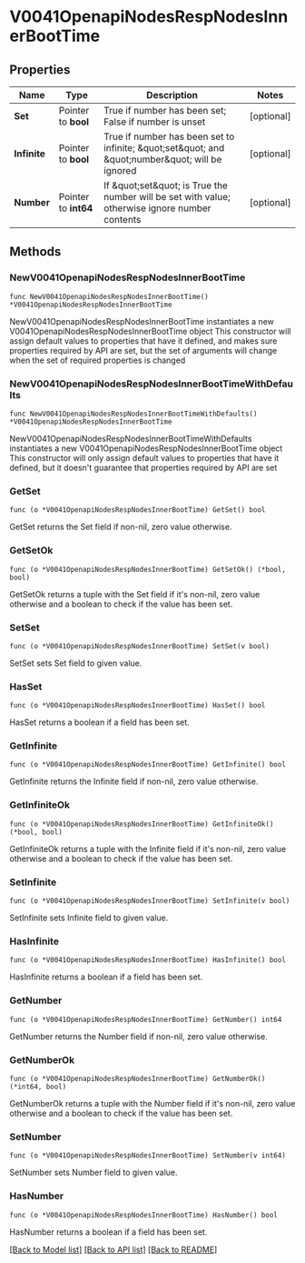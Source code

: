# V0041OpenapiNodesRespNodesInnerBootTime

## Properties

Name | Type | Description | Notes
------------ | ------------- | ------------- | -------------
**Set** | Pointer to **bool** | True if number has been set; False if number is unset | [optional] 
**Infinite** | Pointer to **bool** | True if number has been set to infinite; \&quot;set\&quot; and \&quot;number\&quot; will be ignored | [optional] 
**Number** | Pointer to **int64** | If \&quot;set\&quot; is True the number will be set with value; otherwise ignore number contents | [optional] 

## Methods

### NewV0041OpenapiNodesRespNodesInnerBootTime

`func NewV0041OpenapiNodesRespNodesInnerBootTime() *V0041OpenapiNodesRespNodesInnerBootTime`

NewV0041OpenapiNodesRespNodesInnerBootTime instantiates a new V0041OpenapiNodesRespNodesInnerBootTime object
This constructor will assign default values to properties that have it defined,
and makes sure properties required by API are set, but the set of arguments
will change when the set of required properties is changed

### NewV0041OpenapiNodesRespNodesInnerBootTimeWithDefaults

`func NewV0041OpenapiNodesRespNodesInnerBootTimeWithDefaults() *V0041OpenapiNodesRespNodesInnerBootTime`

NewV0041OpenapiNodesRespNodesInnerBootTimeWithDefaults instantiates a new V0041OpenapiNodesRespNodesInnerBootTime object
This constructor will only assign default values to properties that have it defined,
but it doesn't guarantee that properties required by API are set

### GetSet

`func (o *V0041OpenapiNodesRespNodesInnerBootTime) GetSet() bool`

GetSet returns the Set field if non-nil, zero value otherwise.

### GetSetOk

`func (o *V0041OpenapiNodesRespNodesInnerBootTime) GetSetOk() (*bool, bool)`

GetSetOk returns a tuple with the Set field if it's non-nil, zero value otherwise
and a boolean to check if the value has been set.

### SetSet

`func (o *V0041OpenapiNodesRespNodesInnerBootTime) SetSet(v bool)`

SetSet sets Set field to given value.

### HasSet

`func (o *V0041OpenapiNodesRespNodesInnerBootTime) HasSet() bool`

HasSet returns a boolean if a field has been set.

### GetInfinite

`func (o *V0041OpenapiNodesRespNodesInnerBootTime) GetInfinite() bool`

GetInfinite returns the Infinite field if non-nil, zero value otherwise.

### GetInfiniteOk

`func (o *V0041OpenapiNodesRespNodesInnerBootTime) GetInfiniteOk() (*bool, bool)`

GetInfiniteOk returns a tuple with the Infinite field if it's non-nil, zero value otherwise
and a boolean to check if the value has been set.

### SetInfinite

`func (o *V0041OpenapiNodesRespNodesInnerBootTime) SetInfinite(v bool)`

SetInfinite sets Infinite field to given value.

### HasInfinite

`func (o *V0041OpenapiNodesRespNodesInnerBootTime) HasInfinite() bool`

HasInfinite returns a boolean if a field has been set.

### GetNumber

`func (o *V0041OpenapiNodesRespNodesInnerBootTime) GetNumber() int64`

GetNumber returns the Number field if non-nil, zero value otherwise.

### GetNumberOk

`func (o *V0041OpenapiNodesRespNodesInnerBootTime) GetNumberOk() (*int64, bool)`

GetNumberOk returns a tuple with the Number field if it's non-nil, zero value otherwise
and a boolean to check if the value has been set.

### SetNumber

`func (o *V0041OpenapiNodesRespNodesInnerBootTime) SetNumber(v int64)`

SetNumber sets Number field to given value.

### HasNumber

`func (o *V0041OpenapiNodesRespNodesInnerBootTime) HasNumber() bool`

HasNumber returns a boolean if a field has been set.


[[Back to Model list]](../README.md#documentation-for-models) [[Back to API list]](../README.md#documentation-for-api-endpoints) [[Back to README]](../README.md)


